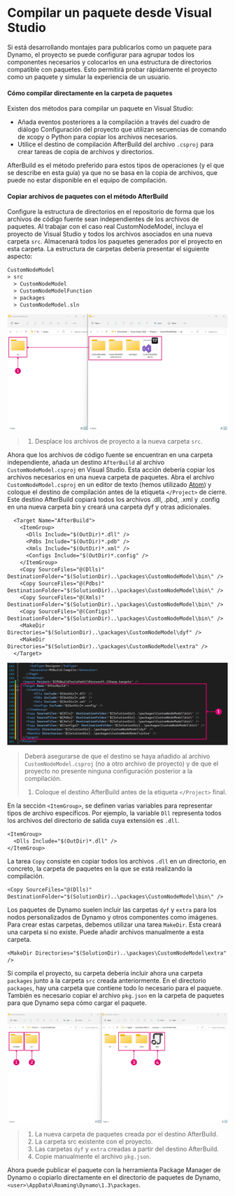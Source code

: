 # Compilar un paquete desde Visual Studio

Si está desarrollando montajes para publicarlos como un paquete para Dynamo, el proyecto se puede configurar para agrupar todos los componentes necesarios y colocarlos en una estructura de directorios compatible con paquetes. Esto permitirá probar rápidamente el proyecto como un paquete y simular la experiencia de un usuario.

#### Cómo compilar directamente en la carpeta de paquetes <a href="#how-to-build-directly-to-the-package-folder" id="how-to-build-directly-to-the-package-folder"></a>

Existen dos métodos para compilar un paquete en Visual Studio:

* Añada eventos posteriores a la compilación a través del cuadro de diálogo Configuración del proyecto que utilizan secuencias de comando de xcopy o Python para copiar los archivos necesarios.
* Utilice el destino de compilación AfterBuild del archivo `.csproj` para crear tareas de copia de archivos y directorios.

AfterBuild es el método preferido para estos tipos de operaciones (y el que se describe en esta guía) ya que no se basa en la copia de archivos, que puede no estar disponible en el equipo de compilación.

#### Copiar archivos de paquetes con el método AfterBuild <a href="#copy-package-files-with-the-afterbuild-method" id="copy-package-files-with-the-afterbuild-method"></a>

Configure la estructura de directorios en el repositorio de forma que los archivos de código fuente sean independientes de los archivos de paquetes. Al trabajar con el caso real CustomNodeModel, incluya el proyecto de Visual Studio y todos los archivos asociados en una nueva carpeta `src`. Almacenará todos los paquetes generados por el proyecto en esta carpeta. La estructura de carpetas debería presentar el siguiente aspecto:

```
CustomNodeModel
> src
  > CustomNodeModel
  > CustomNodeModelFunction
  > packages
  > CustomNodeModel.sln
```

![Desplazamiento de archivos de proyecto](images/fe-proj-directory.jpg)

> 1. Desplace los archivos de proyecto a la nueva carpeta `src`.

Ahora que los archivos de código fuente se encuentran en una carpeta independiente, añada un destino `AfterBuild` al archivo `CustomNodeModel.csproj` en Visual Studio. Esta acción debería copiar los archivos necesarios en una nueva carpeta de paquetes. Abra el archivo `CustomNodeModel.csproj` en un editor de texto (hemos utilizado [Atom](https://atom.io)) y coloque el destino de compilación antes de la etiqueta `</Project>` de cierre. Este destino AfterBuild copiará todos los archivos .dll, .pbd, .xml y .config en una nueva carpeta bin y creará una carpeta dyf y otras adicionales.

```
  <Target Name="AfterBuild">
    <ItemGroup>
      <Dlls Include="$(OutDir)*.dll" />
      <Pdbs Include="$(OutDir)*.pdb" />
      <Xmls Include="$(OutDir)*.xml" />
      <Configs Include="$(OutDir)*.config" />
    </ItemGroup>
    <Copy SourceFiles="@(Dlls)" DestinationFolder="$(SolutionDir)..\packages\CustomNodeModel\bin\" />
    <Copy SourceFiles="@(Pdbs)" DestinationFolder="$(SolutionDir)..\packages\CustomNodeModel\bin\" />
    <Copy SourceFiles="@(Xmls)" DestinationFolder="$(SolutionDir)..\packages\CustomNodeModel\bin\" />
    <Copy SourceFiles="@(Configs)" DestinationFolder="$(SolutionDir)..\packages\CustomNodeModel\bin\" />
    <MakeDir Directories="$(SolutionDir)..\packages\CustomNodeModel\dyf" />
    <MakeDir Directories="$(SolutionDir)..\packages\CustomNodeModel\extra" />
  </Target>
```

![Colocación del destino AfterBuild](images/atom-afterbuild.jpg)

> Deberá asegurarse de que el destino se haya añadido al archivo `CustomNodeModel.csproj` (no a otro archivo de proyecto) y de que el proyecto no presente ninguna configuración posterior a la compilación.
>
> 1. Coloque el destino AfterBuild antes de la etiqueta `</Project>` final.

En la sección `<ItemGroup>`, se definen varias variables para representar tipos de archivo específicos. Por ejemplo, la variable `Dll` representa todos los archivos del directorio de salida cuya extensión es `.dll`.

```
<ItemGroup>
  <Dlls Include="$(OutDir)*.dll" />
</ItemGroup>
```

La tarea `Copy` consiste en copiar todos los archivos `.dll` en un directorio, en concreto, la carpeta de paquetes en la que se está realizando la compilación.

```
<Copy SourceFiles="@(Dlls)" DestinationFolder="$(SolutionDir)..\packages\CustomNodeModel\bin\" />
```

Los paquetes de Dynamo suelen incluir las carpetas `dyf` y `extra` para los nodos personalizados de Dynamo y otros componentes como imágenes. Para crear estas carpetas, debemos utilizar una tarea `MakeDir`. Esta creará una carpeta si no existe. Puede añadir archivos manualmente a esta carpeta.

```
<MakeDir Directories="$(SolutionDir)..\packages\CustomNodeModel\extra" />
```

Si compila el proyecto, su carpeta debería incluir ahora una carpeta `packages` junto a la carpeta `src` creada anteriormente. En el directorio `packages`, hay una carpeta que contiene todo lo necesario para el paquete. También es necesario copiar el archivo `pkg.json` en la carpeta de paquetes para que Dynamo sepa cómo cargar el paquete.

![Copiar archivos](images/fe-proj-directory-package.jpg)

> 1. La nueva carpeta de paquetes creada por el destino AfterBuild.
> 2. La carpeta src existente con el proyecto.
> 3. Las carpetas `dyf` y `extra` creadas a partir del destino AfterBuild.
> 4. Copie manualmente el archivo `pkg.json`.

Ahora puede publicar el paquete con la herramienta Package Manager de Dynamo o copiarlo directamente en el directorio de paquetes de Dynamo, `<user>\AppData\Roaming\Dynamo\1.3\packages`.

